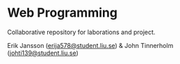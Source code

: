 Web Programming
===============

Collaborative repository for laborations and project.

Erik Jansson (erija578@student.liu.se) & John Tinnerholm (johti139@student.liu.se)

